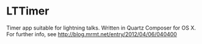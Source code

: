 # LTTimer
Timer app suitable for lightning talks. Written in Quartz Composer for OS X. For further info, see http://blog.mrmt.net/entry/2012/04/06/040400
